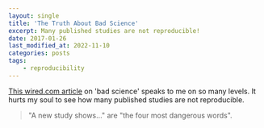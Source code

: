 ```yaml
---
layout: single
title: 'The Truth About Bad Science'
excerpt: Many published studies are not reproducible!
date: 2017-01-26
last_modified_at: 2022-11-10
categories: posts
tags:
    - reproducibility
---
```


[This wired.com article](https://www.wired.com/2017/01/john-arnold-waging-war-on-bad-science)
on 'bad science' speaks to me on so many levels.
It hurts my soul to see how many published studies are not reproducible.

> "A new study shows..." are "the four most dangerous words".
